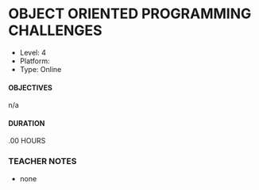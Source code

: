 # OBJECT ORIENTED PROGRAMMING CHALLENGES
* Level: 4
* Platform: 
* Type: Online

#### OBJECTIVES
n/a

#### DURATION
.00 HOURS

### TEACHER NOTES 

* none